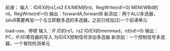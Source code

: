 前递：
    输入：ID/EX的rs1,rs2
          EX/MEM的rd，RegWrite(rd!=0)
          MEM/WBd的rd，RegWrite(rd!=0)
    输出：forwardA,forwardB
    新添加：两个ALU多选器，(aluB需要再加一个与立即数多选的多选器。之前已经加过)一个前递单元



load-use、停顿
    输入：IF.ID的rs1，rs2
          ID/EX的memread，rd(rd!=0)
    输出：PC，IF/ID寄存器的写入
          为ID/EX控制信号添加多选器
    新添加：一个控制信号多选器，一个冒险检测单元